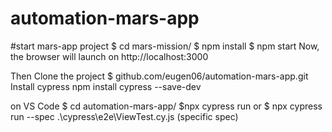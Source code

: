 # automation-mars-app
#start mars-app project
$ cd mars-mission/
$ npm install
$ npm start
Now, the browser will launch on http://localhost:3000

Then
Clone the project
$ github.com/eugen06/automation-mars-app.git
Install cypress
npm install cypress --save-dev

on  VS Code
$ cd automation-mars-app/
$npx cypress run 
or
$ npx cypress run --spec .\cypress\e2e\ViewTest.cy.js  (specific spec)
